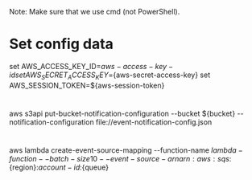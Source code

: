 Note: Make sure that we use cmd (not PowerShell).

# Set config data
set AWS_ACCESS_KEY_ID=${aws-access-key-id}
set AWS_SECRET_ACCESS_KEY=${aws-secret-access-key}
set AWS_SESSION_TOKEN=${aws-session-token}

# 
aws s3api put-bucket-notification-configuration --bucket ${bucket} --notification-configuration file://event-notification-config.json

#
aws lambda create-event-source-mapping --function-name ${lambda-function} --batch-size 10 --event-source-arn arn:aws:sqs:${region}:${account-id}:${queue}